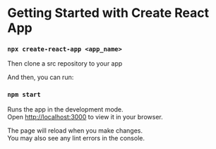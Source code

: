 # Getting Started with Create React App

### `npx create-react-app <app_name>`

Then clone a src repository to your app

And then, you can run:

### `npm start`

Runs the app in the development mode.\
Open [http://localhost:3000](http://localhost:3000) to view it in your browser.

The page will reload when you make changes.\
You may also see any lint errors in the console.
